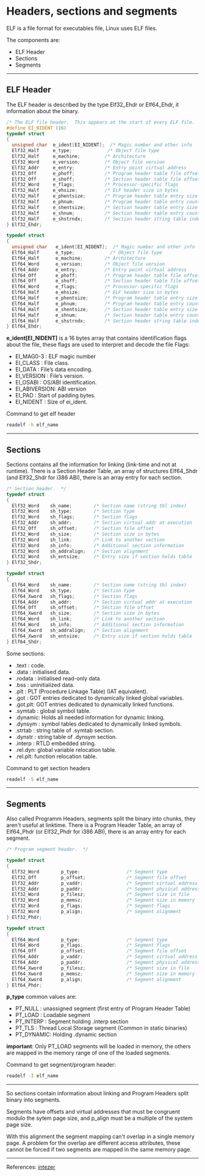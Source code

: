 <!--
.. title: Executable and Linkable Format (ELF)
.. slug: executable-and-linkable-format-elf
.. date: 2021-01-16 16:29:26 UTC+01:00
.. tags: #reverse,#security,#malware,#linux,#elf
.. category: Reverse Engineering
.. link: 
.. description: 
.. type: text
-->

# Headers, sections and segments

ELF is a file format for executables file, Linux uses ELF files.

The components are:

- ELF Header
- Sections
- Segments

__________________________________________________________________________

## ELF Header

The ELF header is described by the type Elf32_Ehdr or Elf64_Ehdr, it 
information about the binary.

```c
/* The ELF file header.  This appears at the start of every ELF file.  */
#define EI_NIDENT (16)
typedef struct
{
  unsigned char  e_ident[EI_NIDENT];  /* Magic number and other info    */
  Elf32_Half	 e_type;             /* Object file type                */
  Elf32_Half     e_machine;         /* Architecture                     */
  Elf32_Word     e_version;         /* Object file version              */
  Elf32_Addr     e_entry;           /* Entry point virtual address      */
  Elf32_Off      e_phoff;           /* Program header table file offset */
  Elf32_Off      e_shoff;           /* Section header table file offset */
  Elf32_Word     e_flags;           /* Processor-specific flags         */
  Elf32_Half     e_ehsize;          /* ELF header size in bytes         */
  Elf32_Half     e_phentsize;       /* Program header table entry size  */
  Elf32_Half     e_phnum;           /* Program header table entry count */
  Elf32_Half     e_shentsize;       /* Section header table entry size  */
  Elf32_Half     e_shnum;           /* Section header table entry count */
  Elf32_Half     e_shstrndx;        /* Section header string table index*/
} Elf32_Ehdr;

typedef struct
{
  unsigned char   e_ident[EI_NIDENT];  /* Magic number and other info   */
  Elf64_Half      e_type;             /* Object file type               */
  Elf64_Half      e_machine;        /* Architecture                     */
  Elf64_Word      e_version;        /* Object file version              */
  Elf64_Addr      e_entry;          /* Entry point virtual address      */
  Elf64_Off       e_phoff;          /* Program header table file offset */
  Elf64_Off       e_shoff;          /* Section header table file offset */
  Elf64_Word      e_flags;          /* Processor-specific flags         */
  Elf64_Half      e_ehsize;         /* ELF header size in bytes         */
  Elf64_Half      e_phentsize;      /* Program header table entry size  */
  Elf64_Half      e_phnum;          /* Program header table entry count */
  Elf64_Half      e_shentsize;      /* Section header table entry size  */
  Elf64_Half      e_shnum;          /* Section header table entry count */
  Elf64_Half      e_shstrndx;       /* Section header string table index*/
} Elf64_Ehdr;
```

**e_ident[EI_NIDENT]** is a 16 bytes array that contains identification flags
about the file, these flags are used to interpret and decode the file
Flags:

- EI_MAG0-3    : ELF magic number
- EI_CLASS     : File class.
- EI_DATA      : File’s data encoding.
- EI_VERSION   : File’s version.
- EI_OSABI     : OS/ABI identification.
- EI_ABIVERSION: ABI version
- EI_PAD       : Start of padding bytes.
- EI_NIDENT    : Size of ei_ident.

Command to get elf header
```bash
readelf -h elf_name
```
__________________________________________________________________________

## Sections

Sections contains all the information for linking (link-time and not at
runtime).
There is a Section Header Table, an array of structures Elf64_Shdr (and
Elf32_Shdr for i386 ABI), there is an array entry for each section.

```c
/* Section header.  */
typedef struct
{
  Elf32_Word    sh_name;        /* Section name (string tbl index)      */
  Elf32_Word    sh_type;        /* Section type                         */
  Elf32_Word    sh_flags;       /* Section flags                        */
  Elf32_Addr    sh_addr;        /* Section virtual addr at execution    */
  Elf32_Off     sh_offset;      /* Section file offset                  */
  Elf32_Word    sh_size;        /* Section size in bytes                */
  Elf32_Word    sh_link;        /* Link to another section              */
  Elf32_Word    sh_info;        /* Additional section information       */
  Elf32_Word    sh_addralign;   /* Section alignment                    */
  Elf32_Word    sh_entsize;     /* Entry size if section holds table    */
} Elf32_Shdr;

typedef struct
{
  Elf64_Word    sh_name;        /* Section name (string tbl index)      */
  Elf64_Word    sh_type;        /* Section type                         */
  Elf64_Xword   sh_flags;       /* Section flags                        */
  Elf64_Addr    sh_addr;        /* Section virtual addr at execution    */
  Elf64_Off     sh_offset;      /* Section file offset                  */
  Elf64_Xword   sh_size;        /* Section size in bytes                */
  Elf64_Word    sh_link;        /* Link to another section              */
  Elf64_Word    sh_info;        /* Additional section information       */
  Elf64_Xword   sh_addralign;   /* Section alignment                    */
  Elf64_Xword   sh_entsize;     /* Entry size if section holds table    */
} Elf64_Shdr;
```

Some sections:

- .text   : code.
- .data   : initialised data.
- .rodata : initialised read-only data.
- .bss    : uninitialized data.
- .plt    : PLT (Procedure Linkage Table) (IAT equivalent).
- .got    : GOT entries dedicated to dynamically linked global variables.
- .got.plt: GOT entries dedicated to dynamically linked functions.
- .symtab : global symbol table.
- .dynamic: Holds all needed information for dynamic linking.
- .dynsym : symbol tables dedicated to dynamically linked symbols.
- .strtab : string table of .symtab section.
- .dynstr : string table of .dynsym section.
- .interp : RTLD embedded string.
- .rel.dyn: global variable relocation table.
- .rel.plt: function relocation table.

Command to get section headers
```bash
readelf -S elf_name
```
__________________________________________________________________________

## Segments

Also called Programm Headers, segments split the binary into chunks, they
aren't useful at linktime.
There is a Program Header Table, an array of Elf64_Phdr (or Elf32_Phdr for
i386 ABI), there is an array entry for each segment.

```c
/* Program segment header.  */

typedef struct
{
  Elf32_Word        p_type;                 /* Segment type             */
  Elf32_Off         p_offset;               /* Segment file offset      */
  Elf32_Addr        p_vaddr;                /* Segment virtual address  */
  Elf32_Addr        p_paddr;                /* Segment physical address */
  Elf32_Word        p_filesz;               /* Segment size in file     */
  Elf32_Word        p_memsz;                /* Segment size in memory   */
  Elf32_Word        p_flags;                /* Segment flags            */
  Elf32_Word        p_align;                /* Segment alignment        */
} Elf32_Phdr;

typedef struct
{
  Elf64_Word        p_type;                 /* Segment type             */
  Elf64_Word        p_flags;                /* Segment flags            */
  Elf64_Off         p_offset;               /* Segment file offset      */
  Elf64_Addr        p_vaddr;                /* Segment virtual address  */
  Elf64_Addr        p_paddr;                /* Segment physical address */
  Elf64_Xword       p_filesz;               /* Segment size in file     */
  Elf64_Xword       p_memsz;                /* Segment size in memory   */
  Elf64_Xword       p_align;                /* Segment alignment        */
} Elf64_Phdr;

```

**p_type** common values are:

- PT_NULL   : unassigned segment (first entry of Program Header Table)
- PT_LOAD   : Loadable segment
- PT_INTERP : Segment holding .interp section
- PT_TLS    : Thread Local Storage segment (Common in static binaries)
- PT_DYNAMIC: Holding .dynamic section

**important**: Only PT_LOAD segments will be loaded in memory, the others
are mapped in the memory range of one of the loaded segments.

Command to get segment/program header:
```bash
readelf -I elf_name
```
__________________________________________________________________________

So sections contain information about linking and Program Headers split
binary into segments.

Segments have offsets and virtual addresses that must be congruent modulo
the sytem page size, and p_align must be a multiple of the system page
size.

With this alignment the segment mapping can't overlap in a single memory
page. A problem for the overlap are different access attributes, these 
cannot be forced if two segments are mapped in the same memory page.

__________________________________________________________________________

References:
[intezer](https://www.intezer.com/blog/research/executable-linkable-format-101-part1-sections-segments/)

